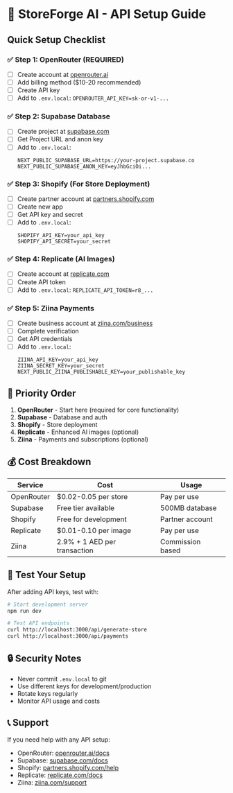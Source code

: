# 🚀 StoreForge AI - API Setup Guide

## Quick Setup Checklist

### ✅ **Step 1: OpenRouter (REQUIRED)**
- [ ] Create account at [openrouter.ai](https://openrouter.ai/keys)
- [ ] Add billing method ($10-20 recommended)
- [ ] Create API key
- [ ] Add to `.env.local`: `OPENROUTER_API_KEY=sk-or-v1-...`

### ✅ **Step 2: Supabase Database**
- [ ] Create project at [supabase.com](https://supabase.com/dashboard)
- [ ] Get Project URL and anon key
- [ ] Add to `.env.local`:
  ```
  NEXT_PUBLIC_SUPABASE_URL=https://your-project.supabase.co
  NEXT_PUBLIC_SUPABASE_ANON_KEY=eyJhbGciOi...
  ```

### ✅ **Step 3: Shopify (For Store Deployment)**
- [ ] Create partner account at [partners.shopify.com](https://partners.shopify.com/)
- [ ] Create new app
- [ ] Get API key and secret
- [ ] Add to `.env.local`:
  ```
  SHOPIFY_API_KEY=your_api_key
  SHOPIFY_API_SECRET=your_secret
  ```

### ✅ **Step 4: Replicate (AI Images)**
- [ ] Create account at [replicate.com](https://replicate.com/account/api-tokens)
- [ ] Create API token
- [ ] Add to `.env.local`: `REPLICATE_API_TOKEN=r8_...`

### ✅ **Step 5: Ziina Payments**
- [ ] Create business account at [ziina.com/business](https://ziina.com/business)
- [ ] Complete verification
- [ ] Get API credentials
- [ ] Add to `.env.local`:
  ```
  ZIINA_API_KEY=your_api_key
  ZIINA_SECRET_KEY=your_secret
  NEXT_PUBLIC_ZIINA_PUBLISHABLE_KEY=your_publishable_key
  ```

## 🎯 **Priority Order**

1. **OpenRouter** - Start here (required for core functionality)
2. **Supabase** - Database and auth
3. **Shopify** - Store deployment
4. **Replicate** - Enhanced AI images (optional)
5. **Ziina** - Payments and subscriptions (optional)

## 💰 **Cost Breakdown**

| Service | Cost | Usage |
|---------|------|-------|
| OpenRouter | $0.02-0.05 per store | Pay per use |
| Supabase | Free tier available | 500MB database |
| Shopify | Free for development | Partner account |
| Replicate | $0.01-0.10 per image | Pay per use |
| Ziina | 2.9% + 1 AED per transaction | Commission based |

## 🚀 **Test Your Setup**

After adding API keys, test with:

```bash
# Start development server
npm run dev

# Test API endpoints
curl http://localhost:3000/api/generate-store
curl http://localhost:3000/api/payments
```

## 🔒 **Security Notes**

- Never commit `.env.local` to git
- Use different keys for development/production
- Rotate keys regularly
- Monitor API usage and costs

## 📞 **Support**

If you need help with any API setup:
- OpenRouter: [openrouter.ai/docs](https://openrouter.ai/docs)
- Supabase: [supabase.com/docs](https://supabase.com/docs)
- Shopify: [partners.shopify.com/help](https://partners.shopify.com/help)
- Replicate: [replicate.com/docs](https://replicate.com/docs)
- Ziina: [ziina.com/support](https://ziina.com/support)